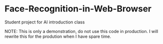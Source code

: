 # Face-Recognition-in-Web-Browser
Student project for AI introduction class

NOTE: This is only a demonstration, do not use this code in production.
I will rewrite this for the prodution when I have spare time.
